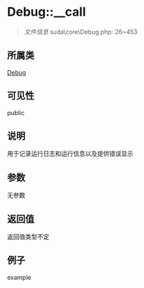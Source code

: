 # Debug::__call



> *文件信息* suda\core\Debug.php: 26~453

## 所属类 

[Debug](../Debug.md)

## 可见性

 public 

## 说明

用于记录运行日志和运行信息以及提供错误显示


## 参数


无参数


## 返回值

返回值类型不定


## 例子

example